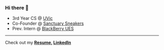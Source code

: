 ### Hi there 👋
- 3rd Year CS @ [UVic](https://uvic.ca)
- Co-Founder @ [Sanctuary Sneakers](https://sanctuarysneakers.com)
- Prev. Intern @ [BlackBerry UES](https://www.blackberry.com/us/en/products/unified-endpoint-security)

---

Check out my **[Resume](https://drive.google.com/file/d/1tqxcP_PtlgHdA7KvobG8id_lf97NSuA1/view?usp=sharing), [LinkedIn](https://www.linkedin.com/in/jason-thomo)**
